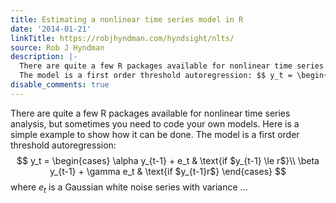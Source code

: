 ```yaml
---
title: Estimating a nonlinear time series model in R
date: '2014-01-21'
linkTitle: https://robjhyndman.com/hyndsight/nlts/
source: Rob J Hyndman
description: |-
  There are quite a few R packages available for nonlinear time series analysis, but sometimes you need to code your own models. Here is a simple example to show how it can be done.
  The model is a first order threshold autoregression: $$ y_t = \begin{cases} \alpha y_{t-1} + e_t & \text{if $y_{t-1} \le r$}\\ \beta y_{t-1} + \gamma e_t & \text{if $y_{t-1}r$} \end{cases} $$ where $e_t$ is a Gaussian white noise series with variance ...
disable_comments: true
---
```

There are quite a few R packages available for nonlinear time series analysis, but sometimes you need to code your own models. Here is a simple example to show how it can be done.
The model is a first order threshold autoregression: $$ y_t = \begin{cases} \alpha y_{t-1} + e_t & \text{if $y_{t-1} \le r$}\\ \beta y_{t-1} + \gamma e_t & \text{if $y_{t-1}r$} \end{cases} $$ where $e_t$ is a Gaussian white noise series with variance ...